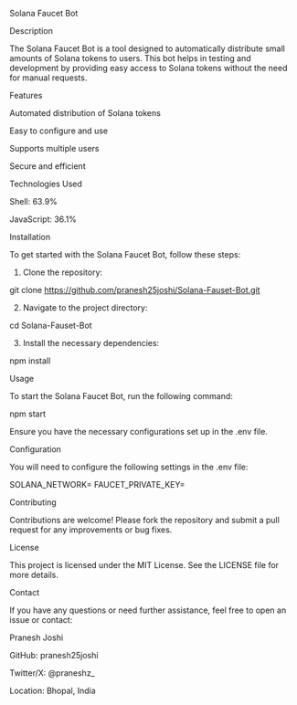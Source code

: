 Solana Faucet Bot

Description

The Solana Faucet Bot is a tool designed to automatically distribute small amounts of Solana tokens to users. This bot helps in testing and development by providing easy access to Solana tokens without the need for manual requests.

Features

Automated distribution of Solana tokens

Easy to configure and use

Supports multiple users

Secure and efficient


Technologies Used

Shell: 63.9%

JavaScript: 36.1%


Installation

To get started with the Solana Faucet Bot, follow these steps:

1. Clone the repository:

git clone https://github.com/pranesh25joshi/Solana-Fauset-Bot.git


2. Navigate to the project directory:

cd Solana-Fauset-Bot


3. Install the necessary dependencies:

npm install



Usage

To start the Solana Faucet Bot, run the following command:

npm start

Ensure you have the necessary configurations set up in the .env file.

Configuration

You will need to configure the following settings in the .env file:

SOLANA_NETWORK=<your-solana-network>
FAUCET_PRIVATE_KEY=<your-faucet-private-key>

Contributing

Contributions are welcome! Please fork the repository and submit a pull request for any improvements or bug fixes.

License

This project is licensed under the MIT License. See the LICENSE file for more details.

Contact

If you have any questions or need further assistance, feel free to open an issue or contact:

Pranesh Joshi

GitHub: pranesh25joshi

Twitter/X: @praneshz_

Location: Bhopal, India


